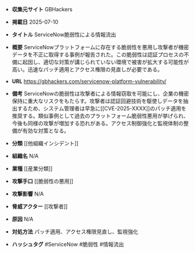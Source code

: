 - **収集元サイト**
GBHackers

- **掲載日**
2025-07-10

- **タイトル**
ServiceNow脆弱性による情報流出

- **概要**
ServiceNowプラットフォームに存在する脆弱性を悪用し攻撃者が機密データを不正に取得する事例が報告された。この脆弱性は認証プロセスの不備に起因し、適切な対策が講じられていない環境で被害が拡大する可能性が高い。迅速なパッチ適用とアクセス権限の見直しが必要である。

- **URL**
https://gbhackers.com/servicenow-platform-vulnerability/

- **備考**
ServiceNowの脆弱性は攻撃者による情報窃取を可能にし、企業の機密保持に重大なリスクをもたらす。攻撃者は認証回避技術を駆使しデータを抽出するため、システム管理者は早急に[[CVE-2025-XXXX]]のパッチ適用を推奨する。類似事例として過去のプラットフォーム脆弱性悪用が挙げられ、今後も同様の攻撃が増加する恐れがある。アクセス制御強化と監視体制の整備が有効な対策となる。

- **分類**
[[他組織インシデント]]

- **組織名**
N/A

- **業種**
[[産業分類]]

- **攻撃手口**
[[脆弱性の悪用]]

- **攻撃影響**
N/A

- **脅威アクター**
[[攻撃者]]

- **原因**
N/A

- **対処方法**
パッチ適用、アクセス権限見直し、監視強化

- **ハッシュタグ**
#ServiceNow #脆弱性 #情報流出
